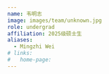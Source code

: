```yaml
---
name: 韦明志
image: images/team/unknown.jpg
role: undergrad
affiliation: 2025级硕士生
aliases:
  - Mingzhi Wei
# links:
#   home-page:
---
```


